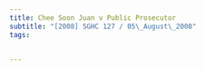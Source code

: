 ```yaml
---
title: Chee Soon Juan v Public Prosecutor 
subtitle: "[2008] SGHC 127 / 05\_August\_2008"
tags:


---
```


